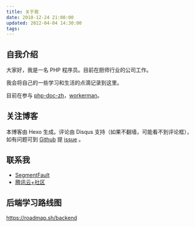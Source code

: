 ```yaml
---
title: 关于我
date: 2018-12-24 21:08:00
updated: 2022-04-04 14:30:00
tags:
---
```

## 自我介绍

大家好，我是一名 PHP 程序员。目前在厨师行业的公司工作。

我会将自己的一些学习和生活的点滴记录到这里。

目前在参与 [php-doc-zh](https://github.com/php/doc-zh)，[workerman](https://github.com/walkor/workerman)。

## 关注博客

本博客由 Hexo 生成。评论由 Disqus 支持（如果不翻墙，可能看不到评论框），如有问题可到 [Github](https://github.com/mowangjuanzi/blog) 提 [issue](https://github.com/mowangjuanzi/blog/issues) 。

## 联系我

- [SegmentFault](https://segmentfault.com/u/jzdmwjz)
- [腾讯云+社区](https://cloud.tencent.com/developer/user/1340976) 

## 后端学习路线图

https://roadmap.sh/backend